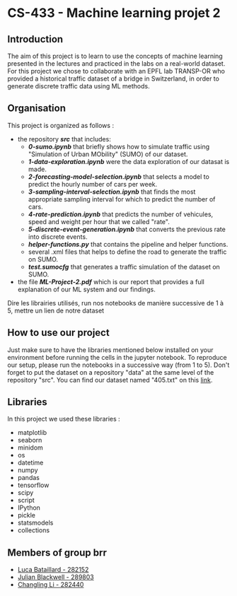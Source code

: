 # CS-433 - Machine learning projet 2

## Introduction
The aim of this project is to learn to use the concepts of machine learning presented in the lectures and practiced in the labs on a
real-world dataset. For this project we chose to collaborate with an EPFL lab TRANSP-OR who provided a historical traffic dataset of a bridge in Switzerland, in order to generate discrete traffic data using ML methods.

## Organisation
This project is organized as follows :

- the repository **_src_** that includes: 
    - **_0-sumo.ipynb_** that briefly shows how to simulate traffic using "Simulation of Urban MObility" (SUMO) of our dataset.
    - **_1-data-exploration.ipynb_** were the data exploration of our datasat is made.
    - **_2-forecasting-model-selection.ipynb_** that selects a model to predict the hourly number of cars per week.
    - **_3-sampling-interval-selection.ipynb_** that finds the most appropriate sampling interval for which to predict the number of cars.
    - **_4-rate-prediction.ipynb_** that predicts the number of vehicules, speed and weight per hour that we called "rate".
    - **_5-discrete-event-generation.ipynb_** that converts the previous rate into discrete events.
    - **_helper-functions.py_** that contains the pipeline and helper functions.
    - several .xml files that helps to define the road to generate the traffic on SUMO.
    - **_test.sumocfg_** that generates a traffic simulation of the dataset on SUMO.   
- the file **_ML-Project-2.pdf_** which is our report that provides a full explanation of our ML system and our findings.

Dire les librairies utilisés, run nos notebooks de manière successive de 1 à 5, mettre un lien de notre dataset
## How to use our project
Just make sure to have the libraries mentioned below installed on your environment before running the cells in the jupyter notebook.
To reproduce our setup, please run the notebooks in a successive way (from 1 to 5).
Don't forget to put the dataset on a repository "data" at the same level of the repository "src". You can find our dataset named "405.txt" on this [link](https://drive.switch.ch/index.php/s/190lRT2jVT5bCgJ).

## Libraries
In this project we used these libraries : 
- matplotlib
- seaborn
- minidom
- os
- datetime
- numpy
- pandas
- tensorflow
- scipy
- script
- IPython
- pickle
- statsmodels
- collections

## Members of group brr
- [Luca Bataillard - 282152](https://github.com/bataillard)
- [Julian Blackwell - 289803](https://github.com/JulianBlackwell)
- [Changling Li - 282440](https://github.com/lichangling3)